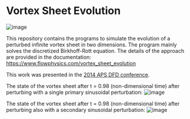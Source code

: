 # Vortex Sheet Evolution
![image](https://github.com/rajesh-ae/vortex_sheet_evolution/blob/master/img/vortex_sheet_schematic.svg)

This repository contains the programs to simulate the evolution of a perturbed infinite vortex sheet in two dimensions. The program mainly solves the discretized Birkhoff-Rott equation. The details of the approach are provided in the documentation: https://www.flowphysics.com/vortex_sheet_evolution

This work was presented in the <a href="http://meetings.aps.org/link/BAPS.2014.DFD.G18.2" target="_blank">2014 APS DFD conference</a>.

The state of the vortex sheet after t = 0.98 (non-dimensional time) after perturbing with a single primary sinusoidal perturbation:
![image](https://github.com/rajesh-ae/vortex_sheet_evolution/blob/master/img/vortex_sheet_primary_perturbation.png)

The state of the vortex sheet after t = 0.98 (non-dimensional time) after perturbing also with a secondary sinusoidal perturbation:
![image](https://github.com/rajesh-ae/vortex_sheet_evolution/blob/master/img/vortex_sheet_secondary_perturbation.png)
